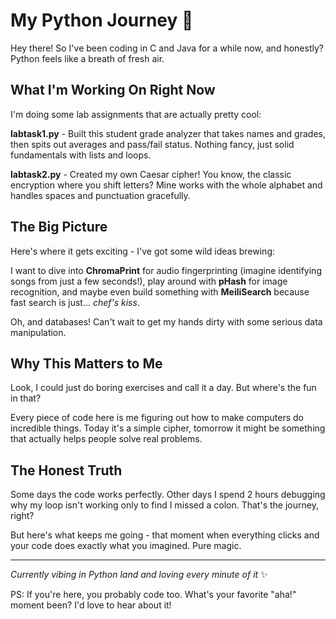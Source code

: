 # My Python Journey 🐍

Hey there! So I've been coding in C and Java for a while now, and honestly? Python feels like a breath of fresh air. 

## What I'm Working On Right Now

I'm doing some lab assignments that are actually pretty cool:

**labtask1.py** - Built this student grade analyzer that takes names and grades, then spits out averages and pass/fail status. Nothing fancy, just solid fundamentals with lists and loops.

**labtask2.py** - Created my own Caesar cipher! You know, the classic encryption where you shift letters? Mine works with the whole alphabet and handles spaces and punctuation gracefully.

## The Big Picture

Here's where it gets exciting - I've got some wild ideas brewing:

I want to dive into **ChromaPrint** for audio fingerprinting (imagine identifying songs from just a few seconds!), play around with **pHash** for image recognition, and maybe even build something with **MeiliSearch** because fast search is just... *chef's kiss*.

Oh, and databases! Can't wait to get my hands dirty with some serious data manipulation.

## Why This Matters to Me

Look, I could just do boring exercises and call it a day. But where's the fun in that? 

Every piece of code here is me figuring out how to make computers do incredible things. Today it's a simple cipher, tomorrow it might be something that actually helps people solve real problems.

## The Honest Truth

Some days the code works perfectly. Other days I spend 2 hours debugging why my loop isn't working only to find I missed a colon. That's the journey, right?

But here's what keeps me going - that moment when everything clicks and your code does exactly what you imagined. Pure magic.

---

*Currently vibing in Python land and loving every minute of it* ✨

PS: If you're here, you probably code too. What's your favorite "aha!" moment been? I'd love to hear about it! 